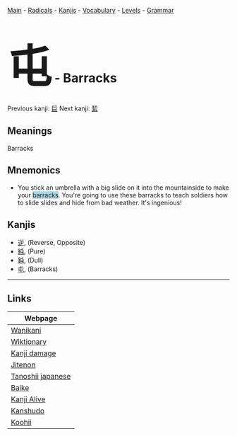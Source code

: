 <style> bigfont {font-size: 100px}</style>
[Main](../README.md) -
[Radicals](../radicals.md) -
[Kanjis](../kanjis.md) -
[Vocabulary](../vocabulary.md) -
[Levels](../levels.md) -
[Grammar](../grammar.md)
# <bigfont> 屯</bigfont> - Barracks 

Previous kanji: [巨](巨.md) Next kanji: [絜](絜.md) 

## Meanings
 Barracks
## Mnemonics
 * You stick an umbrella with a big slide on it into the mountainside to make your <span style="background-color:#ADD8E6"> barracks</span>. You're going to use these barracks to teach soldiers how to slide slides and hide from bad weather. It's ingenious!


## Kanjis
 * [逆](../kanjis/逆.md), (Reverse, Opposite)
* [純](../kanjis/純.md), (Pure)
* [鈍](../kanjis/鈍.md), (Dull)
* [屯](../kanjis/屯.md), (Barracks)



---

## Links 

| Webpage |
| --- |
| [Wanikani          ](https://www.wanikani.com/kanji/屯) |
| [Wiktionary        ](https://en.wiktionary.org/wiki/屯) |
| [Kanji damage      ](http://www.kanjidamage.com/kanji/search?utf8=✓&q=屯) |
| [Jitenon           ](https://jitenon.com/kanji/屯) |
| [Tanoshii japanese ](https://www.tanoshiijapanese.com/dictionary/kanji.cfm?k=屯) |
| [Baike             ](https://baike.baidu.com/item/屯) |
| [Kanji Alive       ](https://app.kanjialive.com/屯) |
| [Kanshudo          ](https://www.kanshudo.com/searchmn?q=屯) |
| [Koohii            ](https://kanji.koohii.com/study/kanji/屯) |
